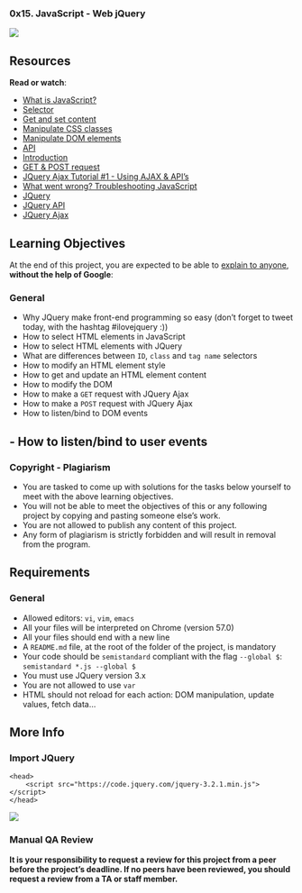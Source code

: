 ### 0x15. JavaScript - Web jQuery

![](https://s3.amazonaws.com/intranet-projects-files/holbertonschool-higher-level_programming+/305/4724718.jpg)

Resources
---------

**Read or watch**:

*   [What is JavaScript?](/rltoken/NJ5XM_fzjlBKERHTkdF-uA "What is JavaScript?")
*   [Selector](/rltoken/wsnVUxEcAzzlCx6ES1qc7g "Selector")
*   [Get and set content](/rltoken/rwtc96sn2_LHToBAd0MIhQ "Get and set content")
*   [Manipulate CSS classes](/rltoken/IcM5kKVzssU0ibdUo-2gKQ "Manipulate CSS classes")
*   [Manipulate DOM elements](/rltoken/ve8UKsZLVw2t27PtWscZfQ "Manipulate DOM elements")
*   [API](/rltoken/vKc7XmiHG7HIh3N0Kl_VQw "API")
*   [Introduction](/rltoken/QiUwuS_9TXE49D5IVL-ocg "Introduction")
*   [GET & POST request](/rltoken/Mbe7uoy0iMAfTVs2Tn4Pzg "GET & POST request")
*   [JQuery Ajax Tutorial #1 - Using AJAX & API’s](/rltoken/gMwyXisSLu-kZicmGA0-LQ "JQuery Ajax Tutorial #1 - Using AJAX & API's")
*   [What went wrong? Troubleshooting JavaScript](/rltoken/4eYyJr72PO-cohImk93M3w "What went wrong? Troubleshooting JavaScript")
*   [JQuery](/rltoken/HnjBq6jf84S9S-C15Qi0vw "JQuery")
*   [JQuery API](/rltoken/jvibhq-8VEdQHNUWKTCI7w "JQuery API")
*   [JQuery Ajax](/rltoken/rBZyrXxuRuISDfPBzO9Y7Q "JQuery Ajax")

Learning Objectives
-------------------

At the end of this project, you are expected to be able to [explain to anyone](/rltoken/uOCIGjC7u4MtYfDwCwODTA "explain to anyone"), **without the help of Google**:

### General

*   Why JQuery make front-end programming so easy (don’t forget to tweet today, with the hashtag #ilovejquery :))
*   How to select HTML elements in JavaScript
*   How to select HTML elements with JQuery
*   What are differences between `ID`, `class` and `tag name` selectors
*   How to modify an HTML element style
*   How to get and update an HTML element content
*   How to modify the DOM
*   How to make a `GET` request with JQuery Ajax
*   How to make a `POST` request with JQuery Ajax
*   How to listen/bind to DOM events

\- How to listen/bind to user events
------------------------------------

### Copyright - Plagiarism

*   You are tasked to come up with solutions for the tasks below yourself to meet with the above learning objectives.
*   You will not be able to meet the objectives of this or any following project by copying and pasting someone else’s work.
*   You are not allowed to publish any content of this project.
*   Any form of plagiarism is strictly forbidden and will result in removal from the program.

Requirements
------------

### General

*   Allowed editors: `vi`, `vim`, `emacs`
*   All your files will be interpreted on Chrome (version 57.0)
*   All your files should end with a new line
*   A `README.md` file, at the root of the folder of the project, is mandatory
*   Your code should be `semistandard` compliant with the flag `--global $`: `semistandard *.js --global $`
*   You must use JQuery version 3.x
*   You are not allowed to use `var`
*   HTML should not reload for each action: DOM manipulation, update values, fetch data…

More Info
---------

### Import JQuery

    <head>
        <script src="https://code.jquery.com/jquery-3.2.1.min.js"></script>
    </head>
    

![](https://s3.amazonaws.com/intranet-projects-files/holbertonschool-higher-level_programming+/305/1f1ihd.jpg)

### Manual QA Review

**It is your responsibility to request a review for this project from a peer before the project’s deadline. If no peers have been reviewed, you should request a review from a TA or staff member.**